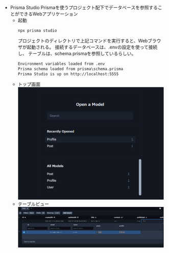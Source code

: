 *   Prisma Studio
    Prismaを使うプロジェクト配下でデータベースを参照することができるWebアプリケーション
    *   起動
        ```
        npx prisma studio
        ```
        プロジェクトのディレクトリで上記コマンドを実行すると、Webブラウザが起動される。
        接続するデータベースは、.envの設定を使って接続し、
        テーブルは、schema.prismaを参照しているらしい。
        ```
        Environment variables loaded from .env
        Prisma schema loaded from prisma\schema.prisma
        Prisma Studio is up on http://localhost:5555
        ```
    *   トップ画面
        ![トップ画面](../images/PrismaStudio.png)
    *   テーブルビュー
        ![テーブル表示](../images/PrismaStudio_Table.png)
